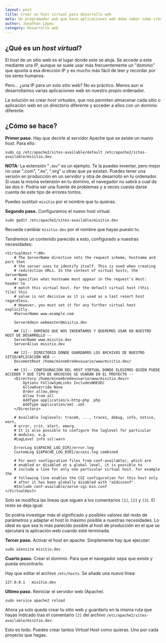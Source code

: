 ```yaml
---
layout: post
title: Crear un host virtual para desarrollo web
meta: Un programador web que hace aplicaciones web debe saber cómo crear un host virtual en su máquina de desarrollo. Ideal para los que empiezan a hacer sus desarrollos web en Linux.
author: Jonathan López
category: Desarrollo web
---
```


## ¿Qué es un _host virtual_?

El *host* de un sitio web es el lugar donde este se aloja. Se accede a este mediante una IP, aunque se suele usar más frecuentemente un "dominio" que apunta a esa dirección IP y es mucho más fácil de leer y recordar por los seres humanos.

Pero... ¿una IP para un solo sitio web? No es práctico. Menos aun si desarrollamos varias aplicaciones web en nuestro propio ordenador.

La solución es crear *host virtuales*, que nos permiten almacenar cada sitio o aplicación web en un directorio diferente y acceder a ellos con un dominio diferente.

## ¿Cómo se hace?

**Primer paso.** Hay que decirle al servidor Apache que se existe un nuevo *host*. Para ello:

	sudo cp /etc/apache2/sites-available/default /etc/apache2/sites-available/misitio.dev

**NOTA:** La extensión "`.dev`" es un ejemplo. Te la puedes inventar, pero mejor no usar ".com", ".es", ".org" u otras que ya existan. Puedes tener una versión en producción en un servidor y otra de desarrollo en tu ordenador. Si usas la misma extensión en tu dominio, el navegador no sabrá a cual de las dos ir. Podría ser una fuente de problemas y a veces cuesta darse cuenta de este tipo de errores tontos. 

Puedes sustituir `misitio` por el nombre que tu quieras.

**Segundo paso.** Configuramos el nuevo host virtual.

	sudo gedit /etc/apache2/sites-available/misitio.dev

Recueda cambiar `misitio.dev` por el nombre que hayas puesto tu.

Tendremos un contenido parecido a esto, configurado a nuestras necesidades:

	<VirtualHost *:80>
		# The ServerName directive sets the request scheme, hostname and port that
		# the server uses to identify itself. This is used when creating
		# redirection URLs. In the context of virtual hosts, the ServerName
		# specifies what hostname must appear in the request's Host: header to
		# match this virtual host. For the default virtual host (this file) this
		# value is not decisive as it is used as a last resort host regardless.
		# However, you must set it for any further virtual host explicitly.
		#ServerName www.example.com

		ServerAdmin webmaster@misitio.dev

		## [1]-- DOMINIO QUE NOS INVENTAMOS Y QUEREMOS USAR EN NUESTRO HOST DE DESARROLLO --
		ServerName www.misitio.dev
		ServerAlias misitio.dev

		## [2]-- DIRECTORIO DONDE GUARDAMOS LOS ARCHIVOS DE NUESTRO SITIO/APLICACIÓN WEB --
		DocumentRoot /home/minombredeusuario/www/misitio.dev/

		## [3]-- CONFIGURACIÓN DEL HOST VIRTUAL DONDE ELEGIMOS QUIÉN PUEDE ACCEDER Y QUÉ TIPO DE ARCHIVOS SE USARÁN EN EL PROYECTO --
		<Directory /home/minombredeusuario/www/misitio.dev/>
			Options FollowSymLinks IncludesNOEXEC
			AllowOverride None
			Order allow,deny
			Allow from all
			AddType application/x-http-php .php
			AddType application/xml .xml
		</Directory>

		# Available loglevels: trace8, ..., trace1, debug, info, notice, warn,
		# error, crit, alert, emerg.
		# It is also possible to configure the loglevel for particular
		# modules, e.g.
		#LogLevel info ssl:warn

		ErrorLog ${APACHE_LOG_DIR}/error.log
		CustomLog ${APACHE_LOG_DIR}/access.log combined

		# For most configuration files from conf-available/, which are
		# enabled or disabled at a global level, it is possible to
		# include a line for only one particular virtual host. For example the
		# following line enables the CGI configuration for this host only
		# after it has been globally disabled with "a2disconf".
		#Include conf-available/serve-cgi-bin.conf
	</VirtualHost>

Solo se modifica las líneas que siguen a los comentarios `[1]`, `[2]` y `[3]`. El resto se deja igual.

Se podría investigar más el significado y posibles valores del resto de parámetros y adaptar el host lo máximo posible a nuestras necesidades. Lo ideal es que sea lo más parecido posible al host de producción en el que se ejecutará la aplicación web cuando esté terminada.

**Tercer paso.** Activar el host en apache. Simplemente hay que ejecutar:

	sudo a2ensite misitio.dev

**Cuarto paso.** Crear el dominio. Para que el navegador sepa que existe y pueda encontrarlo.

Hay que editar el archivo `/etc/hosts`. Se añade una *nueva* línea:

	127.0.0.1 	misitio.dev

**Ultimo paso.** Reiniciar el servidor web (Apache).

	sudo service apache2 reload

Ahora ya solo queda crear tu sitio web y guardarlo en la misma ruta que hayas indicado tras el comentario `[2]` del archivo `/etc/apache2/sites-available/misitio.dev`.

Esto es todo. Puedes crear tantos *Virtual Host* como quieras. Uno por cada proyecto que hagas.
